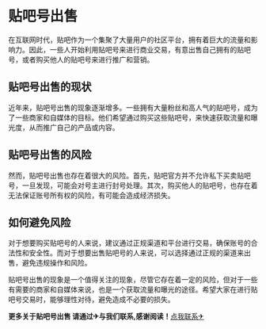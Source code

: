 # 贴吧号出售

在互联网时代，贴吧作为一个集聚了大量用户的社区平台，拥有着巨大的流量和影响力。因此，一些人开始利用贴吧号来进行商业交易，有意出售自己拥有的贴吧号，或者购买他人的贴吧号来进行推广和营销。

## 贴吧号出售的现状

近年来，贴吧号出售的现象逐渐增多。一些拥有大量粉丝和高人气的贴吧号，成为了一些商家和自媒体的目标。他们希望通过购买这些贴吧号，来快速获取流量和曝光度，从而推广自己的产品或内容。

## 贴吧号出售的风险

然而，贴吧号出售也存在着很大的风险。首先，贴吧官方并不允许私下买卖贴吧号，一旦发现，可能会对号主进行封号处理。其次，购买他人的贴吧号，也存在着无法保证账号所有权的风险，有可能会造成经济损失。

## 如何避免风险

对于想要购买贴吧号的人来说，建议通过正规渠道和平台进行交易，确保账号的合法性和安全性。而对于想要出售贴吧号的人来说，可以选择通过正规的渠道来出售，避免违规操作和风险。

贴吧号出售的现象是一个值得关注的现象，尽管它存在着一定的风险，但对于一些有需要的商家和自媒体来说，也是一个获取流量和曝光的途径。希望大家在进行贴吧号交易时，能够理性对待，避免造成不必要的损失。

**更多关于贴吧号出售 请通过✈与我们联系,感谢阅读！**[点我联系✈](https://u.k02.cc)